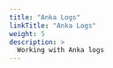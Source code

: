 ```yaml
---
title: "Anka Logs"
linkTitle: "Anka Logs"
weight: 5
description: >
  Working with Anka logs
---
```





